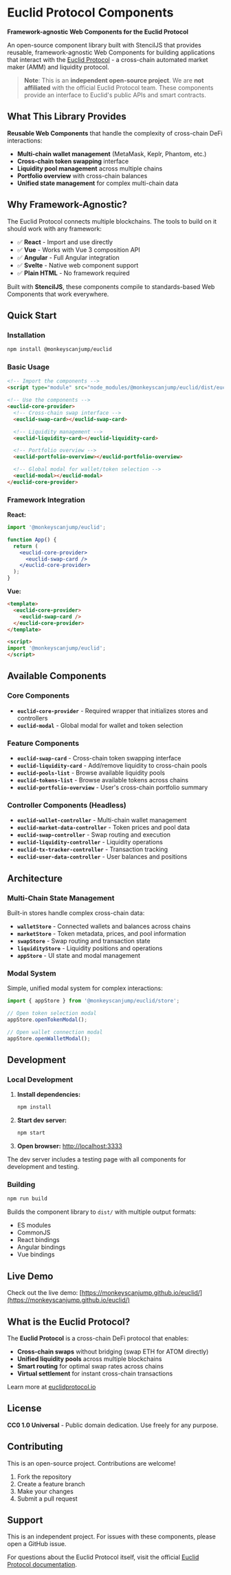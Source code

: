 
# Euclid Protocol Components

**Framework-agnostic Web Components for the Euclid Protocol**

An open-source component library built with StencilJS that provides reusable, framework-agnostic Web Components for building applications that interact with the [Euclid Protocol](https://euclidprotocol.io/) - a cross-chain automated market maker (AMM) and liquidity protocol.

> **Note**: This is an **independent open-source project**. We are **not affiliated** with the official Euclid Protocol team. These components provide an interface to Euclid's public APIs and smart contracts.

## What This Library Provides

**Reusable Web Components** that handle the complexity of cross-chain DeFi interactions:

- **Multi-chain wallet management** (MetaMask, Keplr, Phantom, etc.)
- **Cross-chain token swapping** interface
- **Liquidity pool management** across multiple chains
- **Portfolio overview** with cross-chain balances
- **Unified state management** for complex multi-chain data

## Why Framework-Agnostic?

The Euclid Protocol connects multiple blockchains. The tools to build on it should work with any framework:

- ✅ **React** - Import and use directly
- ✅ **Vue** - Works with Vue 3 composition API
- ✅ **Angular** - Full Angular integration
- ✅ **Svelte** - Native web component support
- ✅ **Plain HTML** - No framework required

Built with **StencilJS**, these components compile to standards-based Web Components that work everywhere.

## Quick Start

### Installation

```bash
npm install @monkeyscanjump/euclid
```

### Basic Usage

```html
<!-- Import the components -->
<script type="module" src="node_modules/@monkeyscanjump/euclid/dist/euclid/euclid.esm.js"></script>

<!-- Use the components -->
<euclid-core-provider>
  <!-- Cross-chain swap interface -->
  <euclid-swap-card></euclid-swap-card>

  <!-- Liquidity management -->
  <euclid-liquidity-card></euclid-liquidity-card>

  <!-- Portfolio overview -->
  <euclid-portfolio-overview></euclid-portfolio-overview>

  <!-- Global modal for wallet/token selection -->
  <euclid-modal></euclid-modal>
</euclid-core-provider>
```

### Framework Integration

**React:**

```jsx
import '@monkeyscanjump/euclid';

function App() {
  return (
    <euclid-core-provider>
      <euclid-swap-card />
    </euclid-core-provider>
  );
}
```

**Vue:**

```html
<template>
  <euclid-core-provider>
    <euclid-swap-card />
  </euclid-core-provider>
</template>

<script>
import '@monkeyscanjump/euclid';
</script>
```

## Available Components

### Core Components

- **`euclid-core-provider`** - Required wrapper that initializes stores and controllers
- **`euclid-modal`** - Global modal for wallet and token selection

### Feature Components

- **`euclid-swap-card`** - Cross-chain token swapping interface
- **`euclid-liquidity-card`** - Add/remove liquidity to cross-chain pools
- **`euclid-pools-list`** - Browse available liquidity pools
- **`euclid-tokens-list`** - Browse available tokens across chains
- **`euclid-portfolio-overview`** - User's cross-chain portfolio summary

### Controller Components (Headless)

- **`euclid-wallet-controller`** - Multi-chain wallet management
- **`euclid-market-data-controller`** - Token prices and pool data
- **`euclid-swap-controller`** - Swap routing and execution
- **`euclid-liquidity-controller`** - Liquidity operations
- **`euclid-tx-tracker-controller`** - Transaction tracking
- **`euclid-user-data-controller`** - User balances and positions

## Architecture

### Multi-Chain State Management

Built-in stores handle complex cross-chain data:

- **`walletStore`** - Connected wallets and balances across chains
- **`marketStore`** - Token metadata, prices, and pool information
- **`swapStore`** - Swap routing and transaction state
- **`liquidityStore`** - Liquidity positions and operations
- **`appStore`** - UI state and modal management

### Modal System

Simple, unified modal system for complex interactions:

```typescript
import { appStore } from '@monkeyscanjump/euclid/store';

// Open token selection modal
appStore.openTokenModal();

// Open wallet connection modal
appStore.openWalletModal();
```

## Development

### Local Development

1. **Install dependencies:**

   ```bash
   npm install
   ```

2. **Start dev server:**

   ```bash
   npm start
   ```

3. **Open browser:** [http://localhost:3333](http://localhost:3333)

The dev server includes a testing page with all components for development and testing.

### Building

```bash
npm run build
```

Builds the component library to `dist/` with multiple output formats:

- ES modules
- CommonJS
- React bindings
- Angular bindings
- Vue bindings

## Live Demo

Check out the live demo: [https://monkeyscanjump.github.io/euclid/](https://monkeyscanjump.github.io/euclid/)

## What is the Euclid Protocol?

The **Euclid Protocol** is a cross-chain DeFi protocol that enables:

- **Cross-chain swaps** without bridging (swap ETH for ATOM directly)
- **Unified liquidity pools** across multiple blockchains
- **Smart routing** for optimal swap rates across chains
- **Virtual settlement** for instant cross-chain transactions

Learn more at [euclidprotocol.io](https://euclidprotocol.io/)

## License

**CC0 1.0 Universal** - Public domain dedication. Use freely for any purpose.

## Contributing

This is an open-source project. Contributions are welcome!

1. Fork the repository
2. Create a feature branch
3. Make your changes
4. Submit a pull request

## Support

This is an independent project. For issues with these components, please open a GitHub issue.

For questions about the Euclid Protocol itself, visit the official [Euclid Protocol documentation](https://euclidprotocol.io/).
